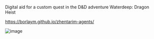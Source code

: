 Digital aid for a custom quest in the D&D adventure Waterdeep: Dragon Heist

https://borlaym.github.io/zhentarim-agents/

![image](https://user-images.githubusercontent.com/5425530/115119374-55ef4b80-9fa8-11eb-87ce-4478162e2323.png)
